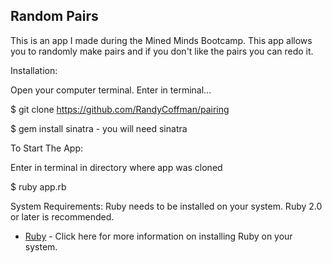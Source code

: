 ## Random Pairs
This is an app I made during the Mined Minds Bootcamp. This app allows you to randomly make pairs and if you don't like the pairs you can redo it.

Installation:

Open your computer terminal. Enter in terminal...

$ git clone https://github.com/RandyCoffman/pairing

$ gem install sinatra - you will need sinatra

To Start The App:

Enter in terminal in directory where app was cloned

$ ruby app.rb

System Requirements:
Ruby needs to be installed on your system. Ruby 2.0 or later is recommended.

* [Ruby](https://www.ruby-lang.org/en/documentation/installation/) - Click here for more information on installing Ruby on your system.
